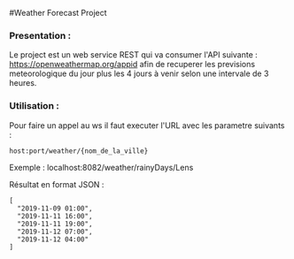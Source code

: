 #Weather Forecast Project

### Presentation :

Le project est un web service REST qui va consumer l'API suivante : https://openweathermap.org/appid afin de recuperer les previsions meteorologique du jour plus les 4 jours à venir selon une intervale de 3 heures.

### Utilisation :

Pour faire un appel au ws il faut executer l'URL avec les parametre suivants :
````
host:port/weather/{nom_de_la_ville}
````
Exemple : localhost:8082/weather/rainyDays/Lens

Résultat en format JSON :
````
[
  "2019-11-09 01:00",
  "2019-11-11 16:00",
  "2019-11-11 19:00",
  "2019-11-12 07:00",
  "2019-11-12 04:00"
]

````

